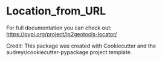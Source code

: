 # Location_from_URL

For full documentation you can check out: https://pypi.org/project/ip2geotools-locator/

Credit:
This package was created with Cookiecutter and the audreyr/cookiecutter-pypackage project template.
